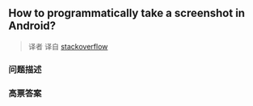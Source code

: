 ## How to programmatically take a screenshot in Android?

> 译者 译自 [stackoverflow](http://stackoverflow.com/questions/2661536/how-to-programmatically-take-a-screenshot-in-android) 

### 问题描述 

### 高票答案 

